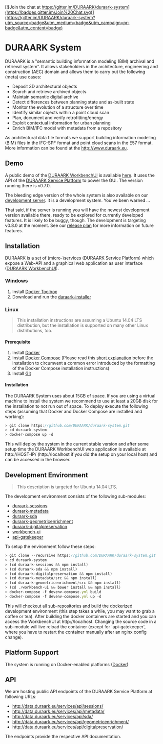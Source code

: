 [![Join the chat at https://gitter.im/DURAARK/duraark-system](https://badges.gitter.im/Join%20Chat.svg)](https://gitter.im/DURAARK/duraark-system?utm_source=badge&utm_medium=badge&utm_campaign=pr-badge&utm_content=badge)

# DURAARK System

DURAARK is a "semantic building information modeling (BIM) archival and retrieval system". It allows stakeholders in the architecture, engineering and construction (AEC) domain and allows them to carry out the following (meta) use cases:

* Deposit 3D architectural objects
* Search and retrieve archived objects
* Maintain semantic digital archive
* Detect differences between planning state and as-built state
* Monitor the evolution of a structure over time
* Identify similar objects within a point cloud scan
* Plan, document and verify retrofitting/energy
* Exploit contextual information for urban planning
* Enrich BIM/IFC model with metadata from a repository

As architectural data file formats we support building information modeling (BIM) files in the IFC-SPF format and point cloud scans in the E57 format. More information can be found at the http://www.duraark.eu.

## Demo

A public demo of the [DURAARK WorkbenchUI](http://github.com/duraark/workbench-ui) is available [here](http://workbench.duraark.eu). It uses the API of the [DURAARK Service Platform](https://github.com/duraark/duraark-system) to power the GUI. The version running there is v0.7.0.

The bleeding edge version of the whole system is also available on our [development server](http://juliet.cgv.tugraz.at). It is a development system. You've been warned ...

That said, if the server is running you will have the newest development version available there, ready to be explored for currently developed features. It is likely to be buggy, though. The development is targeting v0.8.0 at the moment. See our [release plan](https://github.com/DURAARK/workbench-ui/milestones) for more information on future features.

## Installation

DURAARK is a set of (micro-)services (DURAARK Service Platform) which expose a Web-API and a graphical web application as user interface ([DURAARK WorkbenchUI](https://github.com/DURAARK/workbench-ui/)).

### Windows

1. Install [Docker Toolbox](https://www.docker.com/toolbox)
2. Download and run the [duraark-installer](https://github.com/DURAARK/duraark-installer/wiki/Windows-Installation-Instructions)

### Linux

> This installation instructions are assuming a Ubuntu 14.04 LTS distribution, but the installation is supported on many other Linux distributions, too.

#### Prerequisite

1. Install [Docker](http://docs.docker.com/engine/installation/ubuntulinux/)
2. Install [Docker Compose](https://docs.docker.com/compose/install/) (Please read this [short explanation](http://stackoverflow.com/a/32756826) before the installation to circumvent a common error introduced by the formatting of the Docker Compose installation instructions)
3. Install [Git](https://git-scm.com/downloads)

#### Installation

The DURAARK System uses about 15GB of space. If you are using a virtual machine to install the system we recommend to use at least a 20GB disk for the installation to not run out of space. To deploy execute the following steps (assuming that Docker and Docker Compose are installed and working):

```js
> git clone https://github.com/DURAARK/duraark-system.git
> cd duraark-system
> docker-compose up -d
```

This will deploy the system in the current stable version and after some setup time the DURAARK WorkbenchUI web application is available at http://HOST-IP/ (http://localhost if you did the setup on your local host) and can be accessed in the browser.

## Development Environment

> This description is targeted for Ubuntu 14.04 LTS.

The development environment consists of the following sub-modules:

* [duraark-sessions](https://github.com/DURAARK/duraark-sessions)
* [duraark-metadata](https://github.com/DURAARK/duraark-metadata)
* [duraark-sda](https://github.com/DURAARK/duraark-sda)
* [duraark-geometricenrichment](https://github.com/DURAARK/duraark-geometricenrichment)
* [duraark-digitalpreservation](https://github.com/DURAARK/duraark-digitalpreservation)
* [workbench-ui](https://github.com/DURAARK/workbench-ui)
* [api-gatekeeper](https://github.com/DURAARK/api-gatekeeper)

To setup the environment follow these steps:

```js
> git clone --recursive https://github.com/DURAARK/duraark-system.git
> cd duraark-system
> (cd duraark-sessions && npm install)
> (cd duraark-sda && npm install)
> (cd duraark-digitalpreservation && npm install)
> (cd duraark-metadata/src && npm install)
> (cd duraark-geometricenrichment/src && npm install)
> (cd ./workbench-ui && bower install && npm install)
> docker-compose -f devenv-compose.yml build
> docker-compose -f devenv-compose.yml up -d
```

This will checkout all sub-repositories and build the dockerized development environment (this step takes a while, you may want to grab a coffee or tea). After building the docker containers are started and you can access the WorkbenchUI at http://localhost. Changing the source code in a sub-module will live reload the container (except for 'api-gatekeeper', where you have to restart the container manually after an nginx config change).

## Platform Support

The system is running on Docker-enabled platforms ([Docker](https://docs.docker.com/installation/))

## API

We are hosting public API endpoints of the DURAARK Service Platform at following URLs:

* http://data.duraark.eu/services/api/sessions/
* http://data.duraark.eu/services/api/metadata/
* http://data.duraark.eu/services/api/sda/
* http://data.duraark.eu/services/api/geometricenrichment/
* http://data.duraark.eu/services/api/digitalpreservation/

The endpoints provide the respective API documentation.
